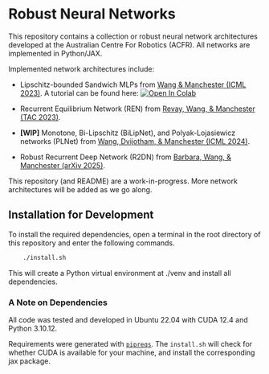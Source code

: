 # Robust Neural Networks

This repository contains a collection or robust neural network architectures developed at the Australian Centre For Robotics (ACFR). All networks are implemented in Python/JAX.

Implemented network architectures include:

- Lipschitz-bounded Sandwich MLPs from [Wang & Manchester (ICML 2023)](https://proceedings.mlr.press/v202/wang23v.html). A tutorial can be found here: [![Open In Colab](https://colab.research.google.com/assets/colab-badge.svg)](https://colab.research.google.com/github/nic-barbara/RobustNeuralNetworks/blob/l4dc25/examples/sandwich_mnist.ipynb)

- Recurrent Equilibrium Network (REN) from [Revay, Wang, & Manchester (TAC 2023)](https://ieeexplore.ieee.org/document/10179161).

- **[WIP]** Monotone, Bi-Lipschitz (BiLipNet), and Polyak-Lojasiewicz networks (PLNet) from [Wang, Dvijotham, & Manchester (ICML 2024)](https://proceedings.mlr.press/v235/wang24p.html).

- Robust Recurrent Deep Network (R2DN) from [Barbara, Wang, & Manchester (arXiv 2025)](https://arxiv.org/abs/2504.01250).

This repository (and README) are a work-in-progress. More network architectures will be added as we go along. 

## Installation for Development

To install the required dependencies, open a terminal in the root directory of this repository and enter the following commands.

```bash
    ./install.sh
```

This will create a Python virtual environment at ./venv and install all dependencies.

### A Note on Dependencies

All code was tested and developed in Ubuntu 22.04 with CUDA 12.4 and Python 3.10.12. 

Requirements were generated with [`pipreqs`](https://github.com/bndr/pipreqs). The ```install.sh``` will check for whether CUDA is available for your machine, and install the corresponding jax package. 
